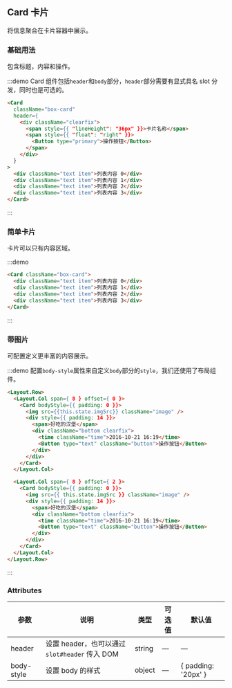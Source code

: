 ## Card 卡片
将信息聚合在卡片容器中展示。

### 基础用法

包含标题，内容和操作。

:::demo Card 组件包括`header`和`body`部分，`header`部分需要有显式具名 slot 分发，同时也是可选的。
```html
<Card
  className="box-card"
  header={
    <div className="clearfix">
      <span style={{ "lineHeight": "36px" }}>卡片名称</span>
      <span style={{ "float": "right" }}>
        <Button type="primary">操作按钮</Button>
      </span>
    </div>
  }
>
  <div className="text item">列表内容 0</div>
  <div className="text item">列表内容 1</div>
  <div className="text item">列表内容 2</div>
  <div className="text item">列表内容 3</div>
</Card>
```
:::

### 简单卡片

卡片可以只有内容区域。

:::demo
```html
<Card className="box-card">
  <div className="text item">列表内容 0</div>
  <div className="text item">列表内容 1</div>
  <div className="text item">列表内容 2</div>
  <div className="text item">列表内容 3</div>
</Card>
```
:::

### 带图片

可配置定义更丰富的内容展示。

:::demo 配置`body-style`属性来自定义`body`部分的`style`，我们还使用了布局组件。
```html
<Layout.Row>
  <Layout.Col span={ 8 } offset={ 0 }>
    <Card bodyStyle={{ padding: 0 }}>
      <img src={{this.state.imgSrc}} className="image" />
      <div style={{ padding: 14 }}>
        <span>好吃的汉堡</span>
        <div className="bottom clearfix">
          <time className="time">2016-10-21 16:19</time>
          <Button type="text" className="button">操作按钮</Button>
        </div>
      </div>
    </Card>
  </Layout.Col>

  <Layout.Col span={ 8 } offset={ 2 }>
    <Card bodyStyle={{ padding: 0 }}>
      <img src={{ this.state.imgSrc }} className="image" />
      <div style={{ padding: 14 }}>
        <span>好吃的汉堡</span>
        <div className="bottom clearfix">
          <time className="time">2016-10-21 16:19</time>
          <Button type="text" className="button">操作按钮</Button>
        </div>
      </div>
    </Card>
  </Layout.Col>
</Layout.Row>
```
:::

### Attributes
| 参数      | 说明    | 类型      | 可选值       | 默认值   |
|---------- |-------- |---------- |-------------  |-------- |
| header | 设置 header，也可以通过 `slot#header` 传入 DOM | string| — | — |
| body-style | 设置 body 的样式| object| — | { padding: '20px' } |
